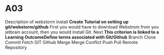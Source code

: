 # A03
Description of webstorm install
**Create Tutorial on setting up git/webstorm/github**
First you would have to download Webstrom from you jetbrain account, then you would install Git.
Next 
**This criterion is linked to a Learning OutcomeDefine terms associated with Git/Github**
Branch
Clone
Commit
Fetch
GIT
Github
Merge
Merge Conflict
Push
Pull
Remote
Repository

